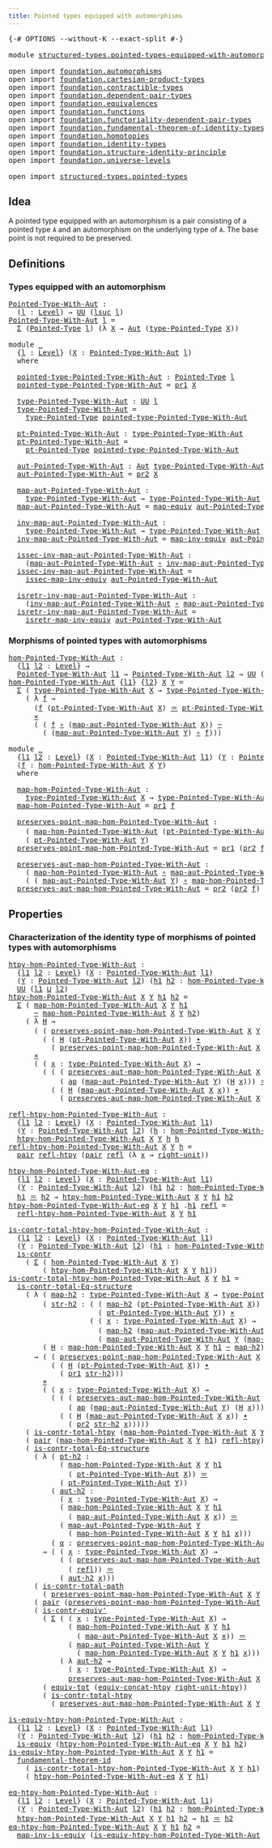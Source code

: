 ```yaml
---
title: Pointed types equipped with automorphisms
---
```


<pre class="Agda"><a id="67" class="Symbol">{-#</a> <a id="71" class="Keyword">OPTIONS</a> <a id="79" class="Pragma">--without-K</a> <a id="91" class="Pragma">--exact-split</a> <a id="105" class="Symbol">#-}</a>

<a id="110" class="Keyword">module</a> <a id="117" href="structured-types.pointed-types-equipped-with-automorphisms.html" class="Module">structured-types.pointed-types-equipped-with-automorphisms</a> <a id="176" class="Keyword">where</a>

<a id="183" class="Keyword">open</a> <a id="188" class="Keyword">import</a> <a id="195" href="foundation.automorphisms.html" class="Module">foundation.automorphisms</a>
<a id="220" class="Keyword">open</a> <a id="225" class="Keyword">import</a> <a id="232" href="foundation.cartesian-product-types.html" class="Module">foundation.cartesian-product-types</a>
<a id="267" class="Keyword">open</a> <a id="272" class="Keyword">import</a> <a id="279" href="foundation.contractible-types.html" class="Module">foundation.contractible-types</a>
<a id="309" class="Keyword">open</a> <a id="314" class="Keyword">import</a> <a id="321" href="foundation.dependent-pair-types.html" class="Module">foundation.dependent-pair-types</a>
<a id="353" class="Keyword">open</a> <a id="358" class="Keyword">import</a> <a id="365" href="foundation.equivalences.html" class="Module">foundation.equivalences</a>
<a id="389" class="Keyword">open</a> <a id="394" class="Keyword">import</a> <a id="401" href="foundation.functions.html" class="Module">foundation.functions</a>
<a id="422" class="Keyword">open</a> <a id="427" class="Keyword">import</a> <a id="434" href="foundation.functoriality-dependent-pair-types.html" class="Module">foundation.functoriality-dependent-pair-types</a>
<a id="480" class="Keyword">open</a> <a id="485" class="Keyword">import</a> <a id="492" href="foundation.fundamental-theorem-of-identity-types.html" class="Module">foundation.fundamental-theorem-of-identity-types</a>
<a id="541" class="Keyword">open</a> <a id="546" class="Keyword">import</a> <a id="553" href="foundation.homotopies.html" class="Module">foundation.homotopies</a>
<a id="575" class="Keyword">open</a> <a id="580" class="Keyword">import</a> <a id="587" href="foundation.identity-types.html" class="Module">foundation.identity-types</a>
<a id="613" class="Keyword">open</a> <a id="618" class="Keyword">import</a> <a id="625" href="foundation.structure-identity-principle.html" class="Module">foundation.structure-identity-principle</a>
<a id="665" class="Keyword">open</a> <a id="670" class="Keyword">import</a> <a id="677" href="foundation.universe-levels.html" class="Module">foundation.universe-levels</a>

<a id="705" class="Keyword">open</a> <a id="710" class="Keyword">import</a> <a id="717" href="structured-types.pointed-types.html" class="Module">structured-types.pointed-types</a>
</pre>
## Idea

A pointed type equipped with an automorphism is a pair consisting of a pointed type `A` and an automorphism on the underlying type of `A`. The base point is not required to be preserved.

## Definitions

### Types equipped with an automorphism

<pre class="Agda"><a id="Pointed-Type-With-Aut"></a><a id="1015" href="structured-types.pointed-types-equipped-with-automorphisms.html#1015" class="Function">Pointed-Type-With-Aut</a> <a id="1037" class="Symbol">:</a>
  <a id="1041" class="Symbol">(</a><a id="1042" href="structured-types.pointed-types-equipped-with-automorphisms.html#1042" class="Bound">l</a> <a id="1044" class="Symbol">:</a> <a id="1046" href="Agda.Primitive.html#597" class="Postulate">Level</a><a id="1051" class="Symbol">)</a> <a id="1053" class="Symbol">→</a> <a id="1055" href="foundation-core.universe-levels.html#235" class="Primitive">UU</a> <a id="1058" class="Symbol">(</a><a id="1059" href="Agda.Primitive.html#780" class="Primitive">lsuc</a> <a id="1064" href="structured-types.pointed-types-equipped-with-automorphisms.html#1042" class="Bound">l</a><a id="1065" class="Symbol">)</a>
<a id="1067" href="structured-types.pointed-types-equipped-with-automorphisms.html#1015" class="Function">Pointed-Type-With-Aut</a> <a id="1089" href="structured-types.pointed-types-equipped-with-automorphisms.html#1089" class="Bound">l</a> <a id="1091" class="Symbol">=</a>
  <a id="1095" href="foundation-core.dependent-pair-types.html#515" class="Record">Σ</a> <a id="1097" class="Symbol">(</a><a id="1098" href="structured-types.pointed-types.html#383" class="Function">Pointed-Type</a> <a id="1111" href="structured-types.pointed-types-equipped-with-automorphisms.html#1089" class="Bound">l</a><a id="1112" class="Symbol">)</a> <a id="1114" class="Symbol">(λ</a> <a id="1117" href="structured-types.pointed-types-equipped-with-automorphisms.html#1117" class="Bound">X</a> <a id="1119" class="Symbol">→</a> <a id="1121" href="foundation.automorphisms.html#1297" class="Function">Aut</a> <a id="1125" class="Symbol">(</a><a id="1126" href="structured-types.pointed-types.html#518" class="Function">type-Pointed-Type</a> <a id="1144" href="structured-types.pointed-types-equipped-with-automorphisms.html#1117" class="Bound">X</a><a id="1145" class="Symbol">))</a>

<a id="1149" class="Keyword">module</a> <a id="1156" href="structured-types.pointed-types-equipped-with-automorphisms.html#1156" class="Module">_</a>
  <a id="1160" class="Symbol">{</a><a id="1161" href="structured-types.pointed-types-equipped-with-automorphisms.html#1161" class="Bound">l</a> <a id="1163" class="Symbol">:</a> <a id="1165" href="Agda.Primitive.html#597" class="Postulate">Level</a><a id="1170" class="Symbol">}</a> <a id="1172" class="Symbol">(</a><a id="1173" href="structured-types.pointed-types-equipped-with-automorphisms.html#1173" class="Bound">X</a> <a id="1175" class="Symbol">:</a> <a id="1177" href="structured-types.pointed-types-equipped-with-automorphisms.html#1015" class="Function">Pointed-Type-With-Aut</a> <a id="1199" href="structured-types.pointed-types-equipped-with-automorphisms.html#1161" class="Bound">l</a><a id="1200" class="Symbol">)</a>
  <a id="1204" class="Keyword">where</a>

  <a id="1213" href="structured-types.pointed-types-equipped-with-automorphisms.html#1213" class="Function">pointed-type-Pointed-Type-With-Aut</a> <a id="1248" class="Symbol">:</a> <a id="1250" href="structured-types.pointed-types.html#383" class="Function">Pointed-Type</a> <a id="1263" href="structured-types.pointed-types-equipped-with-automorphisms.html#1161" class="Bound">l</a>
  <a id="1267" href="structured-types.pointed-types-equipped-with-automorphisms.html#1213" class="Function">pointed-type-Pointed-Type-With-Aut</a> <a id="1302" class="Symbol">=</a> <a id="1304" href="foundation-core.dependent-pair-types.html#605" class="Field">pr1</a> <a id="1308" href="structured-types.pointed-types-equipped-with-automorphisms.html#1173" class="Bound">X</a>

  <a id="1313" href="structured-types.pointed-types-equipped-with-automorphisms.html#1313" class="Function">type-Pointed-Type-With-Aut</a> <a id="1340" class="Symbol">:</a> <a id="1342" href="foundation-core.universe-levels.html#235" class="Primitive">UU</a> <a id="1345" href="structured-types.pointed-types-equipped-with-automorphisms.html#1161" class="Bound">l</a>
  <a id="1349" href="structured-types.pointed-types-equipped-with-automorphisms.html#1313" class="Function">type-Pointed-Type-With-Aut</a> <a id="1376" class="Symbol">=</a>
    <a id="1382" href="structured-types.pointed-types.html#518" class="Function">type-Pointed-Type</a> <a id="1400" href="structured-types.pointed-types-equipped-with-automorphisms.html#1213" class="Function">pointed-type-Pointed-Type-With-Aut</a>

  <a id="1438" href="structured-types.pointed-types-equipped-with-automorphisms.html#1438" class="Function">pt-Pointed-Type-With-Aut</a> <a id="1463" class="Symbol">:</a> <a id="1465" href="structured-types.pointed-types-equipped-with-automorphisms.html#1313" class="Function">type-Pointed-Type-With-Aut</a>
  <a id="1494" href="structured-types.pointed-types-equipped-with-automorphisms.html#1438" class="Function">pt-Pointed-Type-With-Aut</a> <a id="1519" class="Symbol">=</a>
    <a id="1525" href="structured-types.pointed-types.html#576" class="Function">pt-Pointed-Type</a> <a id="1541" href="structured-types.pointed-types-equipped-with-automorphisms.html#1213" class="Function">pointed-type-Pointed-Type-With-Aut</a>

  <a id="1579" href="structured-types.pointed-types-equipped-with-automorphisms.html#1579" class="Function">aut-Pointed-Type-With-Aut</a> <a id="1605" class="Symbol">:</a> <a id="1607" href="foundation.automorphisms.html#1297" class="Function">Aut</a> <a id="1611" href="structured-types.pointed-types-equipped-with-automorphisms.html#1313" class="Function">type-Pointed-Type-With-Aut</a>
  <a id="1640" href="structured-types.pointed-types-equipped-with-automorphisms.html#1579" class="Function">aut-Pointed-Type-With-Aut</a> <a id="1666" class="Symbol">=</a> <a id="1668" href="foundation-core.dependent-pair-types.html#617" class="Field">pr2</a> <a id="1672" href="structured-types.pointed-types-equipped-with-automorphisms.html#1173" class="Bound">X</a>

  <a id="1677" href="structured-types.pointed-types-equipped-with-automorphisms.html#1677" class="Function">map-aut-Pointed-Type-With-Aut</a> <a id="1707" class="Symbol">:</a>
    <a id="1713" href="structured-types.pointed-types-equipped-with-automorphisms.html#1313" class="Function">type-Pointed-Type-With-Aut</a> <a id="1740" class="Symbol">→</a> <a id="1742" href="structured-types.pointed-types-equipped-with-automorphisms.html#1313" class="Function">type-Pointed-Type-With-Aut</a>
  <a id="1771" href="structured-types.pointed-types-equipped-with-automorphisms.html#1677" class="Function">map-aut-Pointed-Type-With-Aut</a> <a id="1801" class="Symbol">=</a> <a id="1803" href="foundation-core.equivalences.html#1821" class="Function">map-equiv</a> <a id="1813" href="structured-types.pointed-types-equipped-with-automorphisms.html#1579" class="Function">aut-Pointed-Type-With-Aut</a>

  <a id="1842" href="structured-types.pointed-types-equipped-with-automorphisms.html#1842" class="Function">inv-map-aut-Pointed-Type-With-Aut</a> <a id="1876" class="Symbol">:</a>
    <a id="1882" href="structured-types.pointed-types-equipped-with-automorphisms.html#1313" class="Function">type-Pointed-Type-With-Aut</a> <a id="1909" class="Symbol">→</a> <a id="1911" href="structured-types.pointed-types-equipped-with-automorphisms.html#1313" class="Function">type-Pointed-Type-With-Aut</a>
  <a id="1940" href="structured-types.pointed-types-equipped-with-automorphisms.html#1842" class="Function">inv-map-aut-Pointed-Type-With-Aut</a> <a id="1974" class="Symbol">=</a> <a id="1976" href="foundation-core.equivalences.html#5036" class="Function">map-inv-equiv</a> <a id="1990" href="structured-types.pointed-types-equipped-with-automorphisms.html#1579" class="Function">aut-Pointed-Type-With-Aut</a>

  <a id="2019" href="structured-types.pointed-types-equipped-with-automorphisms.html#2019" class="Function">issec-inv-map-aut-Pointed-Type-With-Aut</a> <a id="2059" class="Symbol">:</a>
    <a id="2065" class="Symbol">(</a><a id="2066" href="structured-types.pointed-types-equipped-with-automorphisms.html#1677" class="Function">map-aut-Pointed-Type-With-Aut</a> <a id="2096" href="foundation-core.functions.html#420" class="Function Operator">∘</a> <a id="2098" href="structured-types.pointed-types-equipped-with-automorphisms.html#1842" class="Function">inv-map-aut-Pointed-Type-With-Aut</a><a id="2131" class="Symbol">)</a> <a id="2133" href="foundation-core.homotopies.html#1249" class="Function Operator">~</a> <a id="2135" href="foundation-core.functions.html#322" class="Function">id</a>
  <a id="2140" href="structured-types.pointed-types-equipped-with-automorphisms.html#2019" class="Function">issec-inv-map-aut-Pointed-Type-With-Aut</a> <a id="2180" class="Symbol">=</a>
    <a id="2186" href="foundation-core.equivalences.html#5119" class="Function">issec-map-inv-equiv</a> <a id="2206" href="structured-types.pointed-types-equipped-with-automorphisms.html#1579" class="Function">aut-Pointed-Type-With-Aut</a>

  <a id="2235" href="structured-types.pointed-types-equipped-with-automorphisms.html#2235" class="Function">isretr-inv-map-aut-Pointed-Type-With-Aut</a> <a id="2276" class="Symbol">:</a>
    <a id="2282" class="Symbol">(</a><a id="2283" href="structured-types.pointed-types-equipped-with-automorphisms.html#1842" class="Function">inv-map-aut-Pointed-Type-With-Aut</a> <a id="2317" href="foundation-core.functions.html#420" class="Function Operator">∘</a> <a id="2319" href="structured-types.pointed-types-equipped-with-automorphisms.html#1677" class="Function">map-aut-Pointed-Type-With-Aut</a><a id="2348" class="Symbol">)</a> <a id="2350" href="foundation-core.homotopies.html#1249" class="Function Operator">~</a> <a id="2352" href="foundation-core.functions.html#322" class="Function">id</a>
  <a id="2357" href="structured-types.pointed-types-equipped-with-automorphisms.html#2235" class="Function">isretr-inv-map-aut-Pointed-Type-With-Aut</a> <a id="2398" class="Symbol">=</a>
    <a id="2404" href="foundation-core.equivalences.html#5251" class="Function">isretr-map-inv-equiv</a> <a id="2425" href="structured-types.pointed-types-equipped-with-automorphisms.html#1579" class="Function">aut-Pointed-Type-With-Aut</a>
</pre>
### Morphisms of pointed types with automorphisms

<pre class="Agda"><a id="hom-Pointed-Type-With-Aut"></a><a id="2515" href="structured-types.pointed-types-equipped-with-automorphisms.html#2515" class="Function">hom-Pointed-Type-With-Aut</a> <a id="2541" class="Symbol">:</a>
  <a id="2545" class="Symbol">{</a><a id="2546" href="structured-types.pointed-types-equipped-with-automorphisms.html#2546" class="Bound">l1</a> <a id="2549" href="structured-types.pointed-types-equipped-with-automorphisms.html#2549" class="Bound">l2</a> <a id="2552" class="Symbol">:</a> <a id="2554" href="Agda.Primitive.html#597" class="Postulate">Level</a><a id="2559" class="Symbol">}</a> <a id="2561" class="Symbol">→</a>
  <a id="2565" href="structured-types.pointed-types-equipped-with-automorphisms.html#1015" class="Function">Pointed-Type-With-Aut</a> <a id="2587" href="structured-types.pointed-types-equipped-with-automorphisms.html#2546" class="Bound">l1</a> <a id="2590" class="Symbol">→</a> <a id="2592" href="structured-types.pointed-types-equipped-with-automorphisms.html#1015" class="Function">Pointed-Type-With-Aut</a> <a id="2614" href="structured-types.pointed-types-equipped-with-automorphisms.html#2549" class="Bound">l2</a> <a id="2617" class="Symbol">→</a> <a id="2619" href="foundation-core.universe-levels.html#235" class="Primitive">UU</a> <a id="2622" class="Symbol">(</a><a id="2623" href="structured-types.pointed-types-equipped-with-automorphisms.html#2546" class="Bound">l1</a> <a id="2626" href="Agda.Primitive.html#810" class="Primitive Operator">⊔</a> <a id="2628" href="structured-types.pointed-types-equipped-with-automorphisms.html#2549" class="Bound">l2</a><a id="2630" class="Symbol">)</a>
<a id="2632" href="structured-types.pointed-types-equipped-with-automorphisms.html#2515" class="Function">hom-Pointed-Type-With-Aut</a> <a id="2658" class="Symbol">{</a><a id="2659" href="structured-types.pointed-types-equipped-with-automorphisms.html#2659" class="Bound">l1</a><a id="2661" class="Symbol">}</a> <a id="2663" class="Symbol">{</a><a id="2664" href="structured-types.pointed-types-equipped-with-automorphisms.html#2664" class="Bound">l2</a><a id="2666" class="Symbol">}</a> <a id="2668" href="structured-types.pointed-types-equipped-with-automorphisms.html#2668" class="Bound">X</a> <a id="2670" href="structured-types.pointed-types-equipped-with-automorphisms.html#2670" class="Bound">Y</a> <a id="2672" class="Symbol">=</a>
  <a id="2676" href="foundation-core.dependent-pair-types.html#515" class="Record">Σ</a> <a id="2678" class="Symbol">(</a> <a id="2680" href="structured-types.pointed-types-equipped-with-automorphisms.html#1313" class="Function">type-Pointed-Type-With-Aut</a> <a id="2707" href="structured-types.pointed-types-equipped-with-automorphisms.html#2668" class="Bound">X</a> <a id="2709" class="Symbol">→</a> <a id="2711" href="structured-types.pointed-types-equipped-with-automorphisms.html#1313" class="Function">type-Pointed-Type-With-Aut</a> <a id="2738" href="structured-types.pointed-types-equipped-with-automorphisms.html#2670" class="Bound">Y</a><a id="2739" class="Symbol">)</a>
    <a id="2745" class="Symbol">(</a> <a id="2747" class="Symbol">λ</a> <a id="2749" href="structured-types.pointed-types-equipped-with-automorphisms.html#2749" class="Bound">f</a> <a id="2751" class="Symbol">→</a>
      <a id="2759" class="Symbol">(</a><a id="2760" href="structured-types.pointed-types-equipped-with-automorphisms.html#2749" class="Bound">f</a> <a id="2762" class="Symbol">(</a><a id="2763" href="structured-types.pointed-types-equipped-with-automorphisms.html#1438" class="Function">pt-Pointed-Type-With-Aut</a> <a id="2788" href="structured-types.pointed-types-equipped-with-automorphisms.html#2668" class="Bound">X</a><a id="2789" class="Symbol">)</a> <a id="2791" href="foundation-core.identity-types.html#1865" class="Function Operator">＝</a> <a id="2793" href="structured-types.pointed-types-equipped-with-automorphisms.html#1438" class="Function">pt-Pointed-Type-With-Aut</a> <a id="2818" href="structured-types.pointed-types-equipped-with-automorphisms.html#2670" class="Bound">Y</a><a id="2819" class="Symbol">)</a>
      <a id="2827" href="foundation-core.cartesian-product-types.html#590" class="Function Operator">×</a>
      <a id="2835" class="Symbol">(</a> <a id="2837" class="Symbol">(</a> <a id="2839" href="structured-types.pointed-types-equipped-with-automorphisms.html#2749" class="Bound">f</a> <a id="2841" href="foundation-core.functions.html#420" class="Function Operator">∘</a> <a id="2843" class="Symbol">(</a><a id="2844" href="structured-types.pointed-types-equipped-with-automorphisms.html#1677" class="Function">map-aut-Pointed-Type-With-Aut</a> <a id="2874" href="structured-types.pointed-types-equipped-with-automorphisms.html#2668" class="Bound">X</a><a id="2875" class="Symbol">))</a> <a id="2878" href="foundation-core.homotopies.html#1249" class="Function Operator">~</a>
        <a id="2888" class="Symbol">(</a> <a id="2890" class="Symbol">(</a><a id="2891" href="structured-types.pointed-types-equipped-with-automorphisms.html#1677" class="Function">map-aut-Pointed-Type-With-Aut</a> <a id="2921" href="structured-types.pointed-types-equipped-with-automorphisms.html#2670" class="Bound">Y</a><a id="2922" class="Symbol">)</a> <a id="2924" href="foundation-core.functions.html#420" class="Function Operator">∘</a> <a id="2926" href="structured-types.pointed-types-equipped-with-automorphisms.html#2749" class="Bound">f</a><a id="2927" class="Symbol">)))</a>

<a id="2932" class="Keyword">module</a> <a id="2939" href="structured-types.pointed-types-equipped-with-automorphisms.html#2939" class="Module">_</a>
  <a id="2943" class="Symbol">{</a><a id="2944" href="structured-types.pointed-types-equipped-with-automorphisms.html#2944" class="Bound">l1</a> <a id="2947" href="structured-types.pointed-types-equipped-with-automorphisms.html#2947" class="Bound">l2</a> <a id="2950" class="Symbol">:</a> <a id="2952" href="Agda.Primitive.html#597" class="Postulate">Level</a><a id="2957" class="Symbol">}</a> <a id="2959" class="Symbol">(</a><a id="2960" href="structured-types.pointed-types-equipped-with-automorphisms.html#2960" class="Bound">X</a> <a id="2962" class="Symbol">:</a> <a id="2964" href="structured-types.pointed-types-equipped-with-automorphisms.html#1015" class="Function">Pointed-Type-With-Aut</a> <a id="2986" href="structured-types.pointed-types-equipped-with-automorphisms.html#2944" class="Bound">l1</a><a id="2988" class="Symbol">)</a> <a id="2990" class="Symbol">(</a><a id="2991" href="structured-types.pointed-types-equipped-with-automorphisms.html#2991" class="Bound">Y</a> <a id="2993" class="Symbol">:</a> <a id="2995" href="structured-types.pointed-types-equipped-with-automorphisms.html#1015" class="Function">Pointed-Type-With-Aut</a> <a id="3017" href="structured-types.pointed-types-equipped-with-automorphisms.html#2947" class="Bound">l2</a><a id="3019" class="Symbol">)</a>
  <a id="3023" class="Symbol">(</a><a id="3024" href="structured-types.pointed-types-equipped-with-automorphisms.html#3024" class="Bound">f</a> <a id="3026" class="Symbol">:</a> <a id="3028" href="structured-types.pointed-types-equipped-with-automorphisms.html#2515" class="Function">hom-Pointed-Type-With-Aut</a> <a id="3054" href="structured-types.pointed-types-equipped-with-automorphisms.html#2960" class="Bound">X</a> <a id="3056" href="structured-types.pointed-types-equipped-with-automorphisms.html#2991" class="Bound">Y</a><a id="3057" class="Symbol">)</a>
  <a id="3061" class="Keyword">where</a>

  <a id="3070" href="structured-types.pointed-types-equipped-with-automorphisms.html#3070" class="Function">map-hom-Pointed-Type-With-Aut</a> <a id="3100" class="Symbol">:</a>
    <a id="3106" href="structured-types.pointed-types-equipped-with-automorphisms.html#1313" class="Function">type-Pointed-Type-With-Aut</a> <a id="3133" href="structured-types.pointed-types-equipped-with-automorphisms.html#2960" class="Bound">X</a> <a id="3135" class="Symbol">→</a> <a id="3137" href="structured-types.pointed-types-equipped-with-automorphisms.html#1313" class="Function">type-Pointed-Type-With-Aut</a> <a id="3164" href="structured-types.pointed-types-equipped-with-automorphisms.html#2991" class="Bound">Y</a>
  <a id="3168" href="structured-types.pointed-types-equipped-with-automorphisms.html#3070" class="Function">map-hom-Pointed-Type-With-Aut</a> <a id="3198" class="Symbol">=</a> <a id="3200" href="foundation-core.dependent-pair-types.html#605" class="Field">pr1</a> <a id="3204" href="structured-types.pointed-types-equipped-with-automorphisms.html#3024" class="Bound">f</a>

  <a id="3209" href="structured-types.pointed-types-equipped-with-automorphisms.html#3209" class="Function">preserves-point-map-hom-Pointed-Type-With-Aut</a> <a id="3255" class="Symbol">:</a>
    <a id="3261" class="Symbol">(</a> <a id="3263" href="structured-types.pointed-types-equipped-with-automorphisms.html#3070" class="Function">map-hom-Pointed-Type-With-Aut</a> <a id="3293" class="Symbol">(</a><a id="3294" href="structured-types.pointed-types-equipped-with-automorphisms.html#1438" class="Function">pt-Pointed-Type-With-Aut</a> <a id="3319" href="structured-types.pointed-types-equipped-with-automorphisms.html#2960" class="Bound">X</a><a id="3320" class="Symbol">))</a> <a id="3323" href="foundation-core.identity-types.html#1865" class="Function Operator">＝</a>
    <a id="3329" class="Symbol">(</a> <a id="3331" href="structured-types.pointed-types-equipped-with-automorphisms.html#1438" class="Function">pt-Pointed-Type-With-Aut</a> <a id="3356" href="structured-types.pointed-types-equipped-with-automorphisms.html#2991" class="Bound">Y</a><a id="3357" class="Symbol">)</a>
  <a id="3361" href="structured-types.pointed-types-equipped-with-automorphisms.html#3209" class="Function">preserves-point-map-hom-Pointed-Type-With-Aut</a> <a id="3407" class="Symbol">=</a> <a id="3409" href="foundation-core.dependent-pair-types.html#605" class="Field">pr1</a> <a id="3413" class="Symbol">(</a><a id="3414" href="foundation-core.dependent-pair-types.html#617" class="Field">pr2</a> <a id="3418" href="structured-types.pointed-types-equipped-with-automorphisms.html#3024" class="Bound">f</a><a id="3419" class="Symbol">)</a>

  <a id="3424" href="structured-types.pointed-types-equipped-with-automorphisms.html#3424" class="Function">preserves-aut-map-hom-Pointed-Type-With-Aut</a> <a id="3468" class="Symbol">:</a>
    <a id="3474" class="Symbol">(</a> <a id="3476" href="structured-types.pointed-types-equipped-with-automorphisms.html#3070" class="Function">map-hom-Pointed-Type-With-Aut</a> <a id="3506" href="foundation-core.functions.html#420" class="Function Operator">∘</a> <a id="3508" href="structured-types.pointed-types-equipped-with-automorphisms.html#1677" class="Function">map-aut-Pointed-Type-With-Aut</a> <a id="3538" href="structured-types.pointed-types-equipped-with-automorphisms.html#2960" class="Bound">X</a><a id="3539" class="Symbol">)</a> <a id="3541" href="foundation-core.homotopies.html#1249" class="Function Operator">~</a>
    <a id="3547" class="Symbol">(</a> <a id="3549" class="Symbol">(</a> <a id="3551" href="structured-types.pointed-types-equipped-with-automorphisms.html#1677" class="Function">map-aut-Pointed-Type-With-Aut</a> <a id="3581" href="structured-types.pointed-types-equipped-with-automorphisms.html#2991" class="Bound">Y</a><a id="3582" class="Symbol">)</a> <a id="3584" href="foundation-core.functions.html#420" class="Function Operator">∘</a> <a id="3586" href="structured-types.pointed-types-equipped-with-automorphisms.html#3070" class="Function">map-hom-Pointed-Type-With-Aut</a><a id="3615" class="Symbol">)</a>
  <a id="3619" href="structured-types.pointed-types-equipped-with-automorphisms.html#3424" class="Function">preserves-aut-map-hom-Pointed-Type-With-Aut</a> <a id="3663" class="Symbol">=</a> <a id="3665" href="foundation-core.dependent-pair-types.html#617" class="Field">pr2</a> <a id="3669" class="Symbol">(</a><a id="3670" href="foundation-core.dependent-pair-types.html#617" class="Field">pr2</a> <a id="3674" href="structured-types.pointed-types-equipped-with-automorphisms.html#3024" class="Bound">f</a><a id="3675" class="Symbol">)</a>
</pre>
## Properties

### Characterization of the identity type of morphisms of pointed types with automorphisms

<pre class="Agda"><a id="htpy-hom-Pointed-Type-With-Aut"></a><a id="3797" href="structured-types.pointed-types-equipped-with-automorphisms.html#3797" class="Function">htpy-hom-Pointed-Type-With-Aut</a> <a id="3828" class="Symbol">:</a>
  <a id="3832" class="Symbol">{</a><a id="3833" href="structured-types.pointed-types-equipped-with-automorphisms.html#3833" class="Bound">l1</a> <a id="3836" href="structured-types.pointed-types-equipped-with-automorphisms.html#3836" class="Bound">l2</a> <a id="3839" class="Symbol">:</a> <a id="3841" href="Agda.Primitive.html#597" class="Postulate">Level</a><a id="3846" class="Symbol">}</a> <a id="3848" class="Symbol">(</a><a id="3849" href="structured-types.pointed-types-equipped-with-automorphisms.html#3849" class="Bound">X</a> <a id="3851" class="Symbol">:</a> <a id="3853" href="structured-types.pointed-types-equipped-with-automorphisms.html#1015" class="Function">Pointed-Type-With-Aut</a> <a id="3875" href="structured-types.pointed-types-equipped-with-automorphisms.html#3833" class="Bound">l1</a><a id="3877" class="Symbol">)</a>
  <a id="3881" class="Symbol">(</a><a id="3882" href="structured-types.pointed-types-equipped-with-automorphisms.html#3882" class="Bound">Y</a> <a id="3884" class="Symbol">:</a> <a id="3886" href="structured-types.pointed-types-equipped-with-automorphisms.html#1015" class="Function">Pointed-Type-With-Aut</a> <a id="3908" href="structured-types.pointed-types-equipped-with-automorphisms.html#3836" class="Bound">l2</a><a id="3910" class="Symbol">)</a> <a id="3912" class="Symbol">(</a><a id="3913" href="structured-types.pointed-types-equipped-with-automorphisms.html#3913" class="Bound">h1</a> <a id="3916" href="structured-types.pointed-types-equipped-with-automorphisms.html#3916" class="Bound">h2</a> <a id="3919" class="Symbol">:</a> <a id="3921" href="structured-types.pointed-types-equipped-with-automorphisms.html#2515" class="Function">hom-Pointed-Type-With-Aut</a> <a id="3947" href="structured-types.pointed-types-equipped-with-automorphisms.html#3849" class="Bound">X</a> <a id="3949" href="structured-types.pointed-types-equipped-with-automorphisms.html#3882" class="Bound">Y</a><a id="3950" class="Symbol">)</a> <a id="3952" class="Symbol">→</a>
  <a id="3956" href="foundation-core.universe-levels.html#235" class="Primitive">UU</a> <a id="3959" class="Symbol">(</a><a id="3960" href="structured-types.pointed-types-equipped-with-automorphisms.html#3833" class="Bound">l1</a> <a id="3963" href="Agda.Primitive.html#810" class="Primitive Operator">⊔</a> <a id="3965" href="structured-types.pointed-types-equipped-with-automorphisms.html#3836" class="Bound">l2</a><a id="3967" class="Symbol">)</a>
<a id="3969" href="structured-types.pointed-types-equipped-with-automorphisms.html#3797" class="Function">htpy-hom-Pointed-Type-With-Aut</a> <a id="4000" href="structured-types.pointed-types-equipped-with-automorphisms.html#4000" class="Bound">X</a> <a id="4002" href="structured-types.pointed-types-equipped-with-automorphisms.html#4002" class="Bound">Y</a> <a id="4004" href="structured-types.pointed-types-equipped-with-automorphisms.html#4004" class="Bound">h1</a> <a id="4007" href="structured-types.pointed-types-equipped-with-automorphisms.html#4007" class="Bound">h2</a> <a id="4010" class="Symbol">=</a>
  <a id="4014" href="foundation-core.dependent-pair-types.html#515" class="Record">Σ</a> <a id="4016" class="Symbol">(</a> <a id="4018" href="structured-types.pointed-types-equipped-with-automorphisms.html#3070" class="Function">map-hom-Pointed-Type-With-Aut</a> <a id="4048" href="structured-types.pointed-types-equipped-with-automorphisms.html#4000" class="Bound">X</a> <a id="4050" href="structured-types.pointed-types-equipped-with-automorphisms.html#4002" class="Bound">Y</a> <a id="4052" href="structured-types.pointed-types-equipped-with-automorphisms.html#4004" class="Bound">h1</a>
      <a id="4061" href="foundation-core.homotopies.html#1249" class="Function Operator">~</a> <a id="4063" href="structured-types.pointed-types-equipped-with-automorphisms.html#3070" class="Function">map-hom-Pointed-Type-With-Aut</a> <a id="4093" href="structured-types.pointed-types-equipped-with-automorphisms.html#4000" class="Bound">X</a> <a id="4095" href="structured-types.pointed-types-equipped-with-automorphisms.html#4002" class="Bound">Y</a> <a id="4097" href="structured-types.pointed-types-equipped-with-automorphisms.html#4007" class="Bound">h2</a><a id="4099" class="Symbol">)</a>
    <a id="4105" class="Symbol">(</a> <a id="4107" class="Symbol">λ</a> <a id="4109" href="structured-types.pointed-types-equipped-with-automorphisms.html#4109" class="Bound">H</a> <a id="4111" class="Symbol">→</a>
      <a id="4119" class="Symbol">(</a> <a id="4121" class="Symbol">(</a> <a id="4123" href="structured-types.pointed-types-equipped-with-automorphisms.html#3209" class="Function">preserves-point-map-hom-Pointed-Type-With-Aut</a> <a id="4169" href="structured-types.pointed-types-equipped-with-automorphisms.html#4000" class="Bound">X</a> <a id="4171" href="structured-types.pointed-types-equipped-with-automorphisms.html#4002" class="Bound">Y</a> <a id="4173" href="structured-types.pointed-types-equipped-with-automorphisms.html#4004" class="Bound">h1</a><a id="4175" class="Symbol">)</a> <a id="4177" href="foundation-core.identity-types.html#1865" class="Function Operator">＝</a>
        <a id="4187" class="Symbol">(</a> <a id="4189" class="Symbol">(</a> <a id="4191" href="structured-types.pointed-types-equipped-with-automorphisms.html#4109" class="Bound">H</a> <a id="4193" class="Symbol">(</a><a id="4194" href="structured-types.pointed-types-equipped-with-automorphisms.html#1438" class="Function">pt-Pointed-Type-With-Aut</a> <a id="4219" href="structured-types.pointed-types-equipped-with-automorphisms.html#4000" class="Bound">X</a><a id="4220" class="Symbol">))</a> <a id="4223" href="foundation-core.identity-types.html#2425" class="Function Operator">∙</a>
          <a id="4235" class="Symbol">(</a> <a id="4237" href="structured-types.pointed-types-equipped-with-automorphisms.html#3209" class="Function">preserves-point-map-hom-Pointed-Type-With-Aut</a> <a id="4283" href="structured-types.pointed-types-equipped-with-automorphisms.html#4000" class="Bound">X</a> <a id="4285" href="structured-types.pointed-types-equipped-with-automorphisms.html#4002" class="Bound">Y</a> <a id="4287" href="structured-types.pointed-types-equipped-with-automorphisms.html#4007" class="Bound">h2</a><a id="4289" class="Symbol">)))</a>
      <a id="4299" href="foundation-core.cartesian-product-types.html#590" class="Function Operator">×</a>
      <a id="4307" class="Symbol">(</a> <a id="4309" class="Symbol">(</a> <a id="4311" href="structured-types.pointed-types-equipped-with-automorphisms.html#4311" class="Bound">x</a> <a id="4313" class="Symbol">:</a> <a id="4315" href="structured-types.pointed-types-equipped-with-automorphisms.html#1313" class="Function">type-Pointed-Type-With-Aut</a> <a id="4342" href="structured-types.pointed-types-equipped-with-automorphisms.html#4000" class="Bound">X</a><a id="4343" class="Symbol">)</a> <a id="4345" class="Symbol">→</a>
        <a id="4355" class="Symbol">(</a> <a id="4357" class="Symbol">(</a> <a id="4359" class="Symbol">(</a> <a id="4361" href="structured-types.pointed-types-equipped-with-automorphisms.html#3424" class="Function">preserves-aut-map-hom-Pointed-Type-With-Aut</a> <a id="4405" href="structured-types.pointed-types-equipped-with-automorphisms.html#4000" class="Bound">X</a> <a id="4407" href="structured-types.pointed-types-equipped-with-automorphisms.html#4002" class="Bound">Y</a> <a id="4409" href="structured-types.pointed-types-equipped-with-automorphisms.html#4004" class="Bound">h1</a> <a id="4412" href="structured-types.pointed-types-equipped-with-automorphisms.html#4311" class="Bound">x</a><a id="4413" class="Symbol">)</a> <a id="4415" href="foundation-core.identity-types.html#2425" class="Function Operator">∙</a>
            <a id="4429" class="Symbol">(</a> <a id="4431" href="foundation-core.identity-types.html#4003" class="Function">ap</a> <a id="4434" class="Symbol">(</a><a id="4435" href="structured-types.pointed-types-equipped-with-automorphisms.html#1677" class="Function">map-aut-Pointed-Type-With-Aut</a> <a id="4465" href="structured-types.pointed-types-equipped-with-automorphisms.html#4002" class="Bound">Y</a><a id="4466" class="Symbol">)</a> <a id="4468" class="Symbol">(</a><a id="4469" href="structured-types.pointed-types-equipped-with-automorphisms.html#4109" class="Bound">H</a> <a id="4471" href="structured-types.pointed-types-equipped-with-automorphisms.html#4311" class="Bound">x</a><a id="4472" class="Symbol">)))</a> <a id="4476" href="foundation-core.identity-types.html#1865" class="Function Operator">＝</a>
          <a id="4488" class="Symbol">(</a> <a id="4490" class="Symbol">(</a> <a id="4492" href="structured-types.pointed-types-equipped-with-automorphisms.html#4109" class="Bound">H</a> <a id="4494" class="Symbol">(</a><a id="4495" href="structured-types.pointed-types-equipped-with-automorphisms.html#1677" class="Function">map-aut-Pointed-Type-With-Aut</a> <a id="4525" href="structured-types.pointed-types-equipped-with-automorphisms.html#4000" class="Bound">X</a> <a id="4527" href="structured-types.pointed-types-equipped-with-automorphisms.html#4311" class="Bound">x</a><a id="4528" class="Symbol">))</a> <a id="4531" href="foundation-core.identity-types.html#2425" class="Function Operator">∙</a>
            <a id="4545" class="Symbol">(</a> <a id="4547" href="structured-types.pointed-types-equipped-with-automorphisms.html#3424" class="Function">preserves-aut-map-hom-Pointed-Type-With-Aut</a> <a id="4591" href="structured-types.pointed-types-equipped-with-automorphisms.html#4000" class="Bound">X</a> <a id="4593" href="structured-types.pointed-types-equipped-with-automorphisms.html#4002" class="Bound">Y</a> <a id="4595" href="structured-types.pointed-types-equipped-with-automorphisms.html#4007" class="Bound">h2</a> <a id="4598" href="structured-types.pointed-types-equipped-with-automorphisms.html#4311" class="Bound">x</a><a id="4599" class="Symbol">)))))</a>

<a id="refl-htpy-hom-Pointed-Type-With-Aut"></a><a id="4606" href="structured-types.pointed-types-equipped-with-automorphisms.html#4606" class="Function">refl-htpy-hom-Pointed-Type-With-Aut</a> <a id="4642" class="Symbol">:</a>
  <a id="4646" class="Symbol">{</a><a id="4647" href="structured-types.pointed-types-equipped-with-automorphisms.html#4647" class="Bound">l1</a> <a id="4650" href="structured-types.pointed-types-equipped-with-automorphisms.html#4650" class="Bound">l2</a> <a id="4653" class="Symbol">:</a> <a id="4655" href="Agda.Primitive.html#597" class="Postulate">Level</a><a id="4660" class="Symbol">}</a> <a id="4662" class="Symbol">(</a><a id="4663" href="structured-types.pointed-types-equipped-with-automorphisms.html#4663" class="Bound">X</a> <a id="4665" class="Symbol">:</a> <a id="4667" href="structured-types.pointed-types-equipped-with-automorphisms.html#1015" class="Function">Pointed-Type-With-Aut</a> <a id="4689" href="structured-types.pointed-types-equipped-with-automorphisms.html#4647" class="Bound">l1</a><a id="4691" class="Symbol">)</a>
  <a id="4695" class="Symbol">(</a><a id="4696" href="structured-types.pointed-types-equipped-with-automorphisms.html#4696" class="Bound">Y</a> <a id="4698" class="Symbol">:</a> <a id="4700" href="structured-types.pointed-types-equipped-with-automorphisms.html#1015" class="Function">Pointed-Type-With-Aut</a> <a id="4722" href="structured-types.pointed-types-equipped-with-automorphisms.html#4650" class="Bound">l2</a><a id="4724" class="Symbol">)</a> <a id="4726" class="Symbol">(</a><a id="4727" href="structured-types.pointed-types-equipped-with-automorphisms.html#4727" class="Bound">h</a> <a id="4729" class="Symbol">:</a> <a id="4731" href="structured-types.pointed-types-equipped-with-automorphisms.html#2515" class="Function">hom-Pointed-Type-With-Aut</a> <a id="4757" href="structured-types.pointed-types-equipped-with-automorphisms.html#4663" class="Bound">X</a> <a id="4759" href="structured-types.pointed-types-equipped-with-automorphisms.html#4696" class="Bound">Y</a><a id="4760" class="Symbol">)</a> <a id="4762" class="Symbol">→</a>
  <a id="4766" href="structured-types.pointed-types-equipped-with-automorphisms.html#3797" class="Function">htpy-hom-Pointed-Type-With-Aut</a> <a id="4797" href="structured-types.pointed-types-equipped-with-automorphisms.html#4663" class="Bound">X</a> <a id="4799" href="structured-types.pointed-types-equipped-with-automorphisms.html#4696" class="Bound">Y</a> <a id="4801" href="structured-types.pointed-types-equipped-with-automorphisms.html#4727" class="Bound">h</a> <a id="4803" href="structured-types.pointed-types-equipped-with-automorphisms.html#4727" class="Bound">h</a>
<a id="4805" href="structured-types.pointed-types-equipped-with-automorphisms.html#4606" class="Function">refl-htpy-hom-Pointed-Type-With-Aut</a> <a id="4841" href="structured-types.pointed-types-equipped-with-automorphisms.html#4841" class="Bound">X</a> <a id="4843" href="structured-types.pointed-types-equipped-with-automorphisms.html#4843" class="Bound">Y</a> <a id="4845" href="structured-types.pointed-types-equipped-with-automorphisms.html#4845" class="Bound">h</a> <a id="4847" class="Symbol">=</a>
  <a id="4851" href="foundation-core.dependent-pair-types.html#588" class="InductiveConstructor">pair</a> <a id="4856" href="foundation-core.homotopies.html#1368" class="Function">refl-htpy</a> <a id="4866" class="Symbol">(</a><a id="4867" href="foundation-core.dependent-pair-types.html#588" class="InductiveConstructor">pair</a> <a id="4872" href="foundation-core.identity-types.html#1820" class="InductiveConstructor">refl</a> <a id="4877" class="Symbol">(λ</a> <a id="4880" href="structured-types.pointed-types-equipped-with-automorphisms.html#4880" class="Bound">x</a> <a id="4882" class="Symbol">→</a> <a id="4884" href="foundation-core.identity-types.html#3074" class="Function">right-unit</a><a id="4894" class="Symbol">))</a>

<a id="htpy-hom-Pointed-Type-With-Aut-eq"></a><a id="4898" href="structured-types.pointed-types-equipped-with-automorphisms.html#4898" class="Function">htpy-hom-Pointed-Type-With-Aut-eq</a> <a id="4932" class="Symbol">:</a>
  <a id="4936" class="Symbol">{</a><a id="4937" href="structured-types.pointed-types-equipped-with-automorphisms.html#4937" class="Bound">l1</a> <a id="4940" href="structured-types.pointed-types-equipped-with-automorphisms.html#4940" class="Bound">l2</a> <a id="4943" class="Symbol">:</a> <a id="4945" href="Agda.Primitive.html#597" class="Postulate">Level</a><a id="4950" class="Symbol">}</a> <a id="4952" class="Symbol">(</a><a id="4953" href="structured-types.pointed-types-equipped-with-automorphisms.html#4953" class="Bound">X</a> <a id="4955" class="Symbol">:</a> <a id="4957" href="structured-types.pointed-types-equipped-with-automorphisms.html#1015" class="Function">Pointed-Type-With-Aut</a> <a id="4979" href="structured-types.pointed-types-equipped-with-automorphisms.html#4937" class="Bound">l1</a><a id="4981" class="Symbol">)</a>
  <a id="4985" class="Symbol">(</a><a id="4986" href="structured-types.pointed-types-equipped-with-automorphisms.html#4986" class="Bound">Y</a> <a id="4988" class="Symbol">:</a> <a id="4990" href="structured-types.pointed-types-equipped-with-automorphisms.html#1015" class="Function">Pointed-Type-With-Aut</a> <a id="5012" href="structured-types.pointed-types-equipped-with-automorphisms.html#4940" class="Bound">l2</a><a id="5014" class="Symbol">)</a> <a id="5016" class="Symbol">(</a><a id="5017" href="structured-types.pointed-types-equipped-with-automorphisms.html#5017" class="Bound">h1</a> <a id="5020" href="structured-types.pointed-types-equipped-with-automorphisms.html#5020" class="Bound">h2</a> <a id="5023" class="Symbol">:</a> <a id="5025" href="structured-types.pointed-types-equipped-with-automorphisms.html#2515" class="Function">hom-Pointed-Type-With-Aut</a> <a id="5051" href="structured-types.pointed-types-equipped-with-automorphisms.html#4953" class="Bound">X</a> <a id="5053" href="structured-types.pointed-types-equipped-with-automorphisms.html#4986" class="Bound">Y</a><a id="5054" class="Symbol">)</a> <a id="5056" class="Symbol">→</a>
  <a id="5060" href="structured-types.pointed-types-equipped-with-automorphisms.html#5017" class="Bound">h1</a> <a id="5063" href="foundation-core.identity-types.html#1865" class="Function Operator">＝</a> <a id="5065" href="structured-types.pointed-types-equipped-with-automorphisms.html#5020" class="Bound">h2</a> <a id="5068" class="Symbol">→</a> <a id="5070" href="structured-types.pointed-types-equipped-with-automorphisms.html#3797" class="Function">htpy-hom-Pointed-Type-With-Aut</a> <a id="5101" href="structured-types.pointed-types-equipped-with-automorphisms.html#4953" class="Bound">X</a> <a id="5103" href="structured-types.pointed-types-equipped-with-automorphisms.html#4986" class="Bound">Y</a> <a id="5105" href="structured-types.pointed-types-equipped-with-automorphisms.html#5017" class="Bound">h1</a> <a id="5108" href="structured-types.pointed-types-equipped-with-automorphisms.html#5020" class="Bound">h2</a>
<a id="5111" href="structured-types.pointed-types-equipped-with-automorphisms.html#4898" class="Function">htpy-hom-Pointed-Type-With-Aut-eq</a> <a id="5145" href="structured-types.pointed-types-equipped-with-automorphisms.html#5145" class="Bound">X</a> <a id="5147" href="structured-types.pointed-types-equipped-with-automorphisms.html#5147" class="Bound">Y</a> <a id="5149" href="structured-types.pointed-types-equipped-with-automorphisms.html#5149" class="Bound">h1</a> <a id="5152" class="DottedPattern Symbol">.</a><a id="5153" href="structured-types.pointed-types-equipped-with-automorphisms.html#5149" class="DottedPattern Bound">h1</a> <a id="5156" href="foundation-core.identity-types.html#1820" class="InductiveConstructor">refl</a> <a id="5161" class="Symbol">=</a>
  <a id="5165" href="structured-types.pointed-types-equipped-with-automorphisms.html#4606" class="Function">refl-htpy-hom-Pointed-Type-With-Aut</a> <a id="5201" href="structured-types.pointed-types-equipped-with-automorphisms.html#5145" class="Bound">X</a> <a id="5203" href="structured-types.pointed-types-equipped-with-automorphisms.html#5147" class="Bound">Y</a> <a id="5205" href="structured-types.pointed-types-equipped-with-automorphisms.html#5149" class="Bound">h1</a>

<a id="is-contr-total-htpy-hom-Pointed-Type-With-Aut"></a><a id="5209" href="structured-types.pointed-types-equipped-with-automorphisms.html#5209" class="Function">is-contr-total-htpy-hom-Pointed-Type-With-Aut</a> <a id="5255" class="Symbol">:</a>
  <a id="5259" class="Symbol">{</a><a id="5260" href="structured-types.pointed-types-equipped-with-automorphisms.html#5260" class="Bound">l1</a> <a id="5263" href="structured-types.pointed-types-equipped-with-automorphisms.html#5263" class="Bound">l2</a> <a id="5266" class="Symbol">:</a> <a id="5268" href="Agda.Primitive.html#597" class="Postulate">Level</a><a id="5273" class="Symbol">}</a> <a id="5275" class="Symbol">(</a><a id="5276" href="structured-types.pointed-types-equipped-with-automorphisms.html#5276" class="Bound">X</a> <a id="5278" class="Symbol">:</a> <a id="5280" href="structured-types.pointed-types-equipped-with-automorphisms.html#1015" class="Function">Pointed-Type-With-Aut</a> <a id="5302" href="structured-types.pointed-types-equipped-with-automorphisms.html#5260" class="Bound">l1</a><a id="5304" class="Symbol">)</a>
  <a id="5308" class="Symbol">(</a><a id="5309" href="structured-types.pointed-types-equipped-with-automorphisms.html#5309" class="Bound">Y</a> <a id="5311" class="Symbol">:</a> <a id="5313" href="structured-types.pointed-types-equipped-with-automorphisms.html#1015" class="Function">Pointed-Type-With-Aut</a> <a id="5335" href="structured-types.pointed-types-equipped-with-automorphisms.html#5263" class="Bound">l2</a><a id="5337" class="Symbol">)</a> <a id="5339" class="Symbol">(</a><a id="5340" href="structured-types.pointed-types-equipped-with-automorphisms.html#5340" class="Bound">h1</a> <a id="5343" class="Symbol">:</a> <a id="5345" href="structured-types.pointed-types-equipped-with-automorphisms.html#2515" class="Function">hom-Pointed-Type-With-Aut</a> <a id="5371" href="structured-types.pointed-types-equipped-with-automorphisms.html#5276" class="Bound">X</a> <a id="5373" href="structured-types.pointed-types-equipped-with-automorphisms.html#5309" class="Bound">Y</a><a id="5374" class="Symbol">)</a> <a id="5376" class="Symbol">→</a>
  <a id="5380" href="foundation-core.contractible-types.html#1006" class="Function">is-contr</a>
    <a id="5393" class="Symbol">(</a> <a id="5395" href="foundation-core.dependent-pair-types.html#515" class="Record">Σ</a> <a id="5397" class="Symbol">(</a> <a id="5399" href="structured-types.pointed-types-equipped-with-automorphisms.html#2515" class="Function">hom-Pointed-Type-With-Aut</a> <a id="5425" href="structured-types.pointed-types-equipped-with-automorphisms.html#5276" class="Bound">X</a> <a id="5427" href="structured-types.pointed-types-equipped-with-automorphisms.html#5309" class="Bound">Y</a><a id="5428" class="Symbol">)</a>
        <a id="5438" class="Symbol">(</a> <a id="5440" href="structured-types.pointed-types-equipped-with-automorphisms.html#3797" class="Function">htpy-hom-Pointed-Type-With-Aut</a> <a id="5471" href="structured-types.pointed-types-equipped-with-automorphisms.html#5276" class="Bound">X</a> <a id="5473" href="structured-types.pointed-types-equipped-with-automorphisms.html#5309" class="Bound">Y</a> <a id="5475" href="structured-types.pointed-types-equipped-with-automorphisms.html#5340" class="Bound">h1</a><a id="5477" class="Symbol">))</a>
<a id="5480" href="structured-types.pointed-types-equipped-with-automorphisms.html#5209" class="Function">is-contr-total-htpy-hom-Pointed-Type-With-Aut</a> <a id="5526" href="structured-types.pointed-types-equipped-with-automorphisms.html#5526" class="Bound">X</a> <a id="5528" href="structured-types.pointed-types-equipped-with-automorphisms.html#5528" class="Bound">Y</a> <a id="5530" href="structured-types.pointed-types-equipped-with-automorphisms.html#5530" class="Bound">h1</a> <a id="5533" class="Symbol">=</a>
  <a id="5537" href="foundation.structure-identity-principle.html#1355" class="Function">is-contr-total-Eq-structure</a>
    <a id="5569" class="Symbol">(</a> <a id="5571" class="Symbol">λ</a> <a id="5573" class="Symbol">(</a> <a id="5575" href="structured-types.pointed-types-equipped-with-automorphisms.html#5575" class="Bound">map-h2</a> <a id="5582" class="Symbol">:</a> <a id="5584" href="structured-types.pointed-types-equipped-with-automorphisms.html#1313" class="Function">type-Pointed-Type-With-Aut</a> <a id="5611" href="structured-types.pointed-types-equipped-with-automorphisms.html#5526" class="Bound">X</a> <a id="5613" class="Symbol">→</a> <a id="5615" href="structured-types.pointed-types-equipped-with-automorphisms.html#1313" class="Function">type-Pointed-Type-With-Aut</a> <a id="5642" href="structured-types.pointed-types-equipped-with-automorphisms.html#5528" class="Bound">Y</a><a id="5643" class="Symbol">)</a>
        <a id="5653" class="Symbol">(</a> <a id="5655" href="structured-types.pointed-types-equipped-with-automorphisms.html#5655" class="Bound">str-h2</a> <a id="5662" class="Symbol">:</a> <a id="5664" class="Symbol">(</a> <a id="5666" class="Symbol">(</a> <a id="5668" href="structured-types.pointed-types-equipped-with-automorphisms.html#5575" class="Bound">map-h2</a> <a id="5675" class="Symbol">(</a><a id="5676" href="structured-types.pointed-types-equipped-with-automorphisms.html#1438" class="Function">pt-Pointed-Type-With-Aut</a> <a id="5701" href="structured-types.pointed-types-equipped-with-automorphisms.html#5526" class="Bound">X</a><a id="5702" class="Symbol">))</a> <a id="5705" href="foundation-core.identity-types.html#1865" class="Function Operator">＝</a>
                     <a id="5728" class="Symbol">(</a> <a id="5730" href="structured-types.pointed-types-equipped-with-automorphisms.html#1438" class="Function">pt-Pointed-Type-With-Aut</a> <a id="5755" href="structured-types.pointed-types-equipped-with-automorphisms.html#5528" class="Bound">Y</a><a id="5756" class="Symbol">))</a> <a id="5759" href="foundation-core.cartesian-product-types.html#590" class="Function Operator">×</a>
                   <a id="5780" class="Symbol">(</a> <a id="5782" class="Symbol">(</a> <a id="5784" href="structured-types.pointed-types-equipped-with-automorphisms.html#5784" class="Bound">x</a> <a id="5786" class="Symbol">:</a> <a id="5788" href="structured-types.pointed-types-equipped-with-automorphisms.html#1313" class="Function">type-Pointed-Type-With-Aut</a> <a id="5815" href="structured-types.pointed-types-equipped-with-automorphisms.html#5526" class="Bound">X</a><a id="5816" class="Symbol">)</a> <a id="5818" class="Symbol">→</a>
                     <a id="5841" class="Symbol">(</a> <a id="5843" href="structured-types.pointed-types-equipped-with-automorphisms.html#5575" class="Bound">map-h2</a> <a id="5850" class="Symbol">(</a><a id="5851" href="structured-types.pointed-types-equipped-with-automorphisms.html#1677" class="Function">map-aut-Pointed-Type-With-Aut</a> <a id="5881" href="structured-types.pointed-types-equipped-with-automorphisms.html#5526" class="Bound">X</a> <a id="5883" href="structured-types.pointed-types-equipped-with-automorphisms.html#5784" class="Bound">x</a><a id="5884" class="Symbol">))</a> <a id="5887" href="foundation-core.identity-types.html#1865" class="Function Operator">＝</a>
                     <a id="5910" class="Symbol">(</a> <a id="5912" href="structured-types.pointed-types-equipped-with-automorphisms.html#1677" class="Function">map-aut-Pointed-Type-With-Aut</a> <a id="5942" href="structured-types.pointed-types-equipped-with-automorphisms.html#5528" class="Bound">Y</a> <a id="5944" class="Symbol">(</a><a id="5945" href="structured-types.pointed-types-equipped-with-automorphisms.html#5575" class="Bound">map-h2</a> <a id="5952" href="structured-types.pointed-types-equipped-with-automorphisms.html#5784" class="Bound">x</a><a id="5953" class="Symbol">))))</a>
        <a id="5966" class="Symbol">(</a> <a id="5968" href="structured-types.pointed-types-equipped-with-automorphisms.html#5968" class="Bound">H</a> <a id="5970" class="Symbol">:</a> <a id="5972" href="structured-types.pointed-types-equipped-with-automorphisms.html#3070" class="Function">map-hom-Pointed-Type-With-Aut</a> <a id="6002" href="structured-types.pointed-types-equipped-with-automorphisms.html#5526" class="Bound">X</a> <a id="6004" href="structured-types.pointed-types-equipped-with-automorphisms.html#5528" class="Bound">Y</a> <a id="6006" href="structured-types.pointed-types-equipped-with-automorphisms.html#5530" class="Bound">h1</a> <a id="6009" href="foundation-core.homotopies.html#1249" class="Function Operator">~</a> <a id="6011" href="structured-types.pointed-types-equipped-with-automorphisms.html#5575" class="Bound">map-h2</a><a id="6017" class="Symbol">)</a>
      <a id="6025" class="Symbol">→</a> <a id="6027" class="Symbol">(</a> <a id="6029" class="Symbol">(</a> <a id="6031" href="structured-types.pointed-types-equipped-with-automorphisms.html#3209" class="Function">preserves-point-map-hom-Pointed-Type-With-Aut</a> <a id="6077" href="structured-types.pointed-types-equipped-with-automorphisms.html#5526" class="Bound">X</a> <a id="6079" href="structured-types.pointed-types-equipped-with-automorphisms.html#5528" class="Bound">Y</a> <a id="6081" href="structured-types.pointed-types-equipped-with-automorphisms.html#5530" class="Bound">h1</a><a id="6083" class="Symbol">)</a> <a id="6085" href="foundation-core.identity-types.html#1865" class="Function Operator">＝</a>
          <a id="6097" class="Symbol">(</a> <a id="6099" class="Symbol">(</a> <a id="6101" href="structured-types.pointed-types-equipped-with-automorphisms.html#5968" class="Bound">H</a> <a id="6103" class="Symbol">(</a><a id="6104" href="structured-types.pointed-types-equipped-with-automorphisms.html#1438" class="Function">pt-Pointed-Type-With-Aut</a> <a id="6129" href="structured-types.pointed-types-equipped-with-automorphisms.html#5526" class="Bound">X</a><a id="6130" class="Symbol">))</a> <a id="6133" href="foundation-core.identity-types.html#2425" class="Function Operator">∙</a>
            <a id="6147" class="Symbol">(</a> <a id="6149" href="foundation-core.dependent-pair-types.html#605" class="Field">pr1</a> <a id="6153" href="structured-types.pointed-types-equipped-with-automorphisms.html#5655" class="Bound">str-h2</a><a id="6159" class="Symbol">)))</a>
        <a id="6171" href="foundation-core.cartesian-product-types.html#590" class="Function Operator">×</a>
        <a id="6181" class="Symbol">(</a> <a id="6183" class="Symbol">(</a> <a id="6185" href="structured-types.pointed-types-equipped-with-automorphisms.html#6185" class="Bound">x</a> <a id="6187" class="Symbol">:</a> <a id="6189" href="structured-types.pointed-types-equipped-with-automorphisms.html#1313" class="Function">type-Pointed-Type-With-Aut</a> <a id="6216" href="structured-types.pointed-types-equipped-with-automorphisms.html#5526" class="Bound">X</a><a id="6217" class="Symbol">)</a> <a id="6219" class="Symbol">→</a>
          <a id="6231" class="Symbol">(</a> <a id="6233" class="Symbol">(</a> <a id="6235" class="Symbol">(</a> <a id="6237" href="structured-types.pointed-types-equipped-with-automorphisms.html#3424" class="Function">preserves-aut-map-hom-Pointed-Type-With-Aut</a> <a id="6281" href="structured-types.pointed-types-equipped-with-automorphisms.html#5526" class="Bound">X</a> <a id="6283" href="structured-types.pointed-types-equipped-with-automorphisms.html#5528" class="Bound">Y</a> <a id="6285" href="structured-types.pointed-types-equipped-with-automorphisms.html#5530" class="Bound">h1</a> <a id="6288" href="structured-types.pointed-types-equipped-with-automorphisms.html#6185" class="Bound">x</a><a id="6289" class="Symbol">)</a> <a id="6291" href="foundation-core.identity-types.html#2425" class="Function Operator">∙</a>
              <a id="6307" class="Symbol">(</a> <a id="6309" href="foundation-core.identity-types.html#4003" class="Function">ap</a> <a id="6312" class="Symbol">(</a><a id="6313" href="structured-types.pointed-types-equipped-with-automorphisms.html#1677" class="Function">map-aut-Pointed-Type-With-Aut</a> <a id="6343" href="structured-types.pointed-types-equipped-with-automorphisms.html#5528" class="Bound">Y</a><a id="6344" class="Symbol">)</a> <a id="6346" class="Symbol">(</a><a id="6347" href="structured-types.pointed-types-equipped-with-automorphisms.html#5968" class="Bound">H</a> <a id="6349" href="structured-types.pointed-types-equipped-with-automorphisms.html#6185" class="Bound">x</a><a id="6350" class="Symbol">)))</a> <a id="6354" href="foundation-core.identity-types.html#1865" class="Function Operator">＝</a>
            <a id="6368" class="Symbol">(</a> <a id="6370" class="Symbol">(</a> <a id="6372" href="structured-types.pointed-types-equipped-with-automorphisms.html#5968" class="Bound">H</a> <a id="6374" class="Symbol">(</a><a id="6375" href="structured-types.pointed-types-equipped-with-automorphisms.html#1677" class="Function">map-aut-Pointed-Type-With-Aut</a> <a id="6405" href="structured-types.pointed-types-equipped-with-automorphisms.html#5526" class="Bound">X</a> <a id="6407" href="structured-types.pointed-types-equipped-with-automorphisms.html#6185" class="Bound">x</a><a id="6408" class="Symbol">))</a> <a id="6411" href="foundation-core.identity-types.html#2425" class="Function Operator">∙</a>
              <a id="6427" class="Symbol">(</a> <a id="6429" href="foundation-core.dependent-pair-types.html#617" class="Field">pr2</a> <a id="6433" href="structured-types.pointed-types-equipped-with-automorphisms.html#5655" class="Bound">str-h2</a> <a id="6440" href="structured-types.pointed-types-equipped-with-automorphisms.html#6185" class="Bound">x</a><a id="6441" class="Symbol">)))))</a>
    <a id="6451" class="Symbol">(</a> <a id="6453" href="foundation.homotopies.html#3155" class="Function">is-contr-total-htpy</a> <a id="6473" class="Symbol">(</a><a id="6474" href="structured-types.pointed-types-equipped-with-automorphisms.html#3070" class="Function">map-hom-Pointed-Type-With-Aut</a> <a id="6504" href="structured-types.pointed-types-equipped-with-automorphisms.html#5526" class="Bound">X</a> <a id="6506" href="structured-types.pointed-types-equipped-with-automorphisms.html#5528" class="Bound">Y</a> <a id="6508" href="structured-types.pointed-types-equipped-with-automorphisms.html#5530" class="Bound">h1</a><a id="6510" class="Symbol">))</a>
    <a id="6517" class="Symbol">(</a> <a id="6519" href="foundation-core.dependent-pair-types.html#588" class="InductiveConstructor">pair</a> <a id="6524" class="Symbol">(</a><a id="6525" href="structured-types.pointed-types-equipped-with-automorphisms.html#3070" class="Function">map-hom-Pointed-Type-With-Aut</a> <a id="6555" href="structured-types.pointed-types-equipped-with-automorphisms.html#5526" class="Bound">X</a> <a id="6557" href="structured-types.pointed-types-equipped-with-automorphisms.html#5528" class="Bound">Y</a> <a id="6559" href="structured-types.pointed-types-equipped-with-automorphisms.html#5530" class="Bound">h1</a><a id="6561" class="Symbol">)</a> <a id="6563" href="foundation-core.homotopies.html#1368" class="Function">refl-htpy</a><a id="6572" class="Symbol">)</a>
    <a id="6578" class="Symbol">(</a> <a id="6580" href="foundation.structure-identity-principle.html#1355" class="Function">is-contr-total-Eq-structure</a>
      <a id="6614" class="Symbol">(</a> <a id="6616" class="Symbol">λ</a> <a id="6618" class="Symbol">(</a> <a id="6620" href="structured-types.pointed-types-equipped-with-automorphisms.html#6620" class="Bound">pt-h2</a> <a id="6626" class="Symbol">:</a>
            <a id="6640" class="Symbol">(</a> <a id="6642" href="structured-types.pointed-types-equipped-with-automorphisms.html#3070" class="Function">map-hom-Pointed-Type-With-Aut</a> <a id="6672" href="structured-types.pointed-types-equipped-with-automorphisms.html#5526" class="Bound">X</a> <a id="6674" href="structured-types.pointed-types-equipped-with-automorphisms.html#5528" class="Bound">Y</a> <a id="6676" href="structured-types.pointed-types-equipped-with-automorphisms.html#5530" class="Bound">h1</a>
              <a id="6693" class="Symbol">(</a> <a id="6695" href="structured-types.pointed-types-equipped-with-automorphisms.html#1438" class="Function">pt-Pointed-Type-With-Aut</a> <a id="6720" href="structured-types.pointed-types-equipped-with-automorphisms.html#5526" class="Bound">X</a><a id="6721" class="Symbol">))</a> <a id="6724" href="foundation-core.identity-types.html#1865" class="Function Operator">＝</a>
            <a id="6738" class="Symbol">(</a> <a id="6740" href="structured-types.pointed-types-equipped-with-automorphisms.html#1438" class="Function">pt-Pointed-Type-With-Aut</a> <a id="6765" href="structured-types.pointed-types-equipped-with-automorphisms.html#5528" class="Bound">Y</a><a id="6766" class="Symbol">))</a>
          <a id="6779" class="Symbol">(</a> <a id="6781" href="structured-types.pointed-types-equipped-with-automorphisms.html#6781" class="Bound">aut-h2</a> <a id="6788" class="Symbol">:</a>
            <a id="6802" class="Symbol">(</a> <a id="6804" href="structured-types.pointed-types-equipped-with-automorphisms.html#6804" class="Bound">x</a> <a id="6806" class="Symbol">:</a> <a id="6808" href="structured-types.pointed-types-equipped-with-automorphisms.html#1313" class="Function">type-Pointed-Type-With-Aut</a> <a id="6835" href="structured-types.pointed-types-equipped-with-automorphisms.html#5526" class="Bound">X</a><a id="6836" class="Symbol">)</a> <a id="6838" class="Symbol">→</a>
            <a id="6852" class="Symbol">(</a> <a id="6854" href="structured-types.pointed-types-equipped-with-automorphisms.html#3070" class="Function">map-hom-Pointed-Type-With-Aut</a> <a id="6884" href="structured-types.pointed-types-equipped-with-automorphisms.html#5526" class="Bound">X</a> <a id="6886" href="structured-types.pointed-types-equipped-with-automorphisms.html#5528" class="Bound">Y</a> <a id="6888" href="structured-types.pointed-types-equipped-with-automorphisms.html#5530" class="Bound">h1</a>
              <a id="6905" class="Symbol">(</a> <a id="6907" href="structured-types.pointed-types-equipped-with-automorphisms.html#1677" class="Function">map-aut-Pointed-Type-With-Aut</a> <a id="6937" href="structured-types.pointed-types-equipped-with-automorphisms.html#5526" class="Bound">X</a> <a id="6939" href="structured-types.pointed-types-equipped-with-automorphisms.html#6804" class="Bound">x</a><a id="6940" class="Symbol">))</a> <a id="6943" href="foundation-core.identity-types.html#1865" class="Function Operator">＝</a>
            <a id="6957" class="Symbol">(</a> <a id="6959" href="structured-types.pointed-types-equipped-with-automorphisms.html#1677" class="Function">map-aut-Pointed-Type-With-Aut</a> <a id="6989" href="structured-types.pointed-types-equipped-with-automorphisms.html#5528" class="Bound">Y</a>
              <a id="7005" class="Symbol">(</a> <a id="7007" href="structured-types.pointed-types-equipped-with-automorphisms.html#3070" class="Function">map-hom-Pointed-Type-With-Aut</a> <a id="7037" href="structured-types.pointed-types-equipped-with-automorphisms.html#5526" class="Bound">X</a> <a id="7039" href="structured-types.pointed-types-equipped-with-automorphisms.html#5528" class="Bound">Y</a> <a id="7041" href="structured-types.pointed-types-equipped-with-automorphisms.html#5530" class="Bound">h1</a> <a id="7044" href="structured-types.pointed-types-equipped-with-automorphisms.html#6804" class="Bound">x</a><a id="7045" class="Symbol">)))</a>
          <a id="7059" class="Symbol">(</a> <a id="7061" href="structured-types.pointed-types-equipped-with-automorphisms.html#7061" class="Bound">α</a> <a id="7063" class="Symbol">:</a> <a id="7065" href="structured-types.pointed-types-equipped-with-automorphisms.html#3209" class="Function">preserves-point-map-hom-Pointed-Type-With-Aut</a> <a id="7111" href="structured-types.pointed-types-equipped-with-automorphisms.html#5526" class="Bound">X</a> <a id="7113" href="structured-types.pointed-types-equipped-with-automorphisms.html#5528" class="Bound">Y</a> <a id="7115" href="structured-types.pointed-types-equipped-with-automorphisms.html#5530" class="Bound">h1</a> <a id="7118" href="foundation-core.identity-types.html#1865" class="Function Operator">＝</a> <a id="7120" href="structured-types.pointed-types-equipped-with-automorphisms.html#6620" class="Bound">pt-h2</a><a id="7125" class="Symbol">)</a>
        <a id="7135" class="Symbol">→</a> <a id="7137" class="Symbol">(</a> <a id="7139" class="Symbol">(</a> <a id="7141" href="structured-types.pointed-types-equipped-with-automorphisms.html#7141" class="Bound">x</a> <a id="7143" class="Symbol">:</a> <a id="7145" href="structured-types.pointed-types-equipped-with-automorphisms.html#1313" class="Function">type-Pointed-Type-With-Aut</a> <a id="7172" href="structured-types.pointed-types-equipped-with-automorphisms.html#5526" class="Bound">X</a><a id="7173" class="Symbol">)</a> <a id="7175" class="Symbol">→</a>
            <a id="7189" class="Symbol">(</a> <a id="7191" class="Symbol">(</a> <a id="7193" href="structured-types.pointed-types-equipped-with-automorphisms.html#3424" class="Function">preserves-aut-map-hom-Pointed-Type-With-Aut</a> <a id="7237" href="structured-types.pointed-types-equipped-with-automorphisms.html#5526" class="Bound">X</a> <a id="7239" href="structured-types.pointed-types-equipped-with-automorphisms.html#5528" class="Bound">Y</a> <a id="7241" href="structured-types.pointed-types-equipped-with-automorphisms.html#5530" class="Bound">h1</a> <a id="7244" href="structured-types.pointed-types-equipped-with-automorphisms.html#7141" class="Bound">x</a><a id="7245" class="Symbol">)</a> <a id="7247" href="foundation-core.identity-types.html#2425" class="Function Operator">∙</a>
              <a id="7263" class="Symbol">(</a> <a id="7265" href="foundation-core.identity-types.html#1820" class="InductiveConstructor">refl</a><a id="7269" class="Symbol">))</a> <a id="7272" href="foundation-core.identity-types.html#1865" class="Function Operator">＝</a>
            <a id="7286" class="Symbol">(</a> <a id="7288" href="structured-types.pointed-types-equipped-with-automorphisms.html#6781" class="Bound">aut-h2</a> <a id="7295" href="structured-types.pointed-types-equipped-with-automorphisms.html#7141" class="Bound">x</a><a id="7296" class="Symbol">)))</a>
      <a id="7306" class="Symbol">(</a> <a id="7308" href="foundation-core.contractible-types.html#2046" class="Function">is-contr-total-path</a>
        <a id="7336" class="Symbol">(</a> <a id="7338" href="structured-types.pointed-types-equipped-with-automorphisms.html#3209" class="Function">preserves-point-map-hom-Pointed-Type-With-Aut</a> <a id="7384" href="structured-types.pointed-types-equipped-with-automorphisms.html#5526" class="Bound">X</a> <a id="7386" href="structured-types.pointed-types-equipped-with-automorphisms.html#5528" class="Bound">Y</a> <a id="7388" href="structured-types.pointed-types-equipped-with-automorphisms.html#5530" class="Bound">h1</a><a id="7390" class="Symbol">))</a>
      <a id="7399" class="Symbol">(</a> <a id="7401" href="foundation-core.dependent-pair-types.html#588" class="InductiveConstructor">pair</a> <a id="7406" class="Symbol">(</a><a id="7407" href="structured-types.pointed-types-equipped-with-automorphisms.html#3209" class="Function">preserves-point-map-hom-Pointed-Type-With-Aut</a> <a id="7453" href="structured-types.pointed-types-equipped-with-automorphisms.html#5526" class="Bound">X</a> <a id="7455" href="structured-types.pointed-types-equipped-with-automorphisms.html#5528" class="Bound">Y</a> <a id="7457" href="structured-types.pointed-types-equipped-with-automorphisms.html#5530" class="Bound">h1</a><a id="7459" class="Symbol">)</a> <a id="7461" href="foundation-core.identity-types.html#1820" class="InductiveConstructor">refl</a><a id="7465" class="Symbol">)</a>
      <a id="7473" class="Symbol">(</a> <a id="7475" href="foundation-core.contractible-types.html#3813" class="Function">is-contr-equiv&#39;</a>
        <a id="7499" class="Symbol">(</a> <a id="7501" href="foundation-core.dependent-pair-types.html#515" class="Record">Σ</a> <a id="7503" class="Symbol">(</a> <a id="7505" class="Symbol">(</a> <a id="7507" href="structured-types.pointed-types-equipped-with-automorphisms.html#7507" class="Bound">x</a> <a id="7509" class="Symbol">:</a> <a id="7511" href="structured-types.pointed-types-equipped-with-automorphisms.html#1313" class="Function">type-Pointed-Type-With-Aut</a> <a id="7538" href="structured-types.pointed-types-equipped-with-automorphisms.html#5526" class="Bound">X</a><a id="7539" class="Symbol">)</a> <a id="7541" class="Symbol">→</a>
              <a id="7557" class="Symbol">(</a> <a id="7559" href="structured-types.pointed-types-equipped-with-automorphisms.html#3070" class="Function">map-hom-Pointed-Type-With-Aut</a> <a id="7589" href="structured-types.pointed-types-equipped-with-automorphisms.html#5526" class="Bound">X</a> <a id="7591" href="structured-types.pointed-types-equipped-with-automorphisms.html#5528" class="Bound">Y</a> <a id="7593" href="structured-types.pointed-types-equipped-with-automorphisms.html#5530" class="Bound">h1</a>
                <a id="7612" class="Symbol">(</a> <a id="7614" href="structured-types.pointed-types-equipped-with-automorphisms.html#1677" class="Function">map-aut-Pointed-Type-With-Aut</a> <a id="7644" href="structured-types.pointed-types-equipped-with-automorphisms.html#5526" class="Bound">X</a> <a id="7646" href="structured-types.pointed-types-equipped-with-automorphisms.html#7507" class="Bound">x</a><a id="7647" class="Symbol">))</a> <a id="7650" href="foundation-core.identity-types.html#1865" class="Function Operator">＝</a>
              <a id="7666" class="Symbol">(</a> <a id="7668" href="structured-types.pointed-types-equipped-with-automorphisms.html#1677" class="Function">map-aut-Pointed-Type-With-Aut</a> <a id="7698" href="structured-types.pointed-types-equipped-with-automorphisms.html#5528" class="Bound">Y</a>
                <a id="7716" class="Symbol">(</a> <a id="7718" href="structured-types.pointed-types-equipped-with-automorphisms.html#3070" class="Function">map-hom-Pointed-Type-With-Aut</a> <a id="7748" href="structured-types.pointed-types-equipped-with-automorphisms.html#5526" class="Bound">X</a> <a id="7750" href="structured-types.pointed-types-equipped-with-automorphisms.html#5528" class="Bound">Y</a> <a id="7752" href="structured-types.pointed-types-equipped-with-automorphisms.html#5530" class="Bound">h1</a> <a id="7755" href="structured-types.pointed-types-equipped-with-automorphisms.html#7507" class="Bound">x</a><a id="7756" class="Symbol">)))</a>
            <a id="7772" class="Symbol">(</a> <a id="7774" class="Symbol">λ</a> <a id="7776" href="structured-types.pointed-types-equipped-with-automorphisms.html#7776" class="Bound">aut-h2</a> <a id="7783" class="Symbol">→</a>
              <a id="7799" class="Symbol">(</a> <a id="7801" href="structured-types.pointed-types-equipped-with-automorphisms.html#7801" class="Bound">x</a> <a id="7803" class="Symbol">:</a> <a id="7805" href="structured-types.pointed-types-equipped-with-automorphisms.html#1313" class="Function">type-Pointed-Type-With-Aut</a> <a id="7832" href="structured-types.pointed-types-equipped-with-automorphisms.html#5526" class="Bound">X</a><a id="7833" class="Symbol">)</a> <a id="7835" class="Symbol">→</a>
              <a id="7851" href="structured-types.pointed-types-equipped-with-automorphisms.html#3424" class="Function">preserves-aut-map-hom-Pointed-Type-With-Aut</a> <a id="7895" href="structured-types.pointed-types-equipped-with-automorphisms.html#5526" class="Bound">X</a> <a id="7897" href="structured-types.pointed-types-equipped-with-automorphisms.html#5528" class="Bound">Y</a> <a id="7899" href="structured-types.pointed-types-equipped-with-automorphisms.html#5530" class="Bound">h1</a> <a id="7902" href="structured-types.pointed-types-equipped-with-automorphisms.html#7801" class="Bound">x</a> <a id="7904" href="foundation-core.identity-types.html#1865" class="Function Operator">＝</a> <a id="7906" href="structured-types.pointed-types-equipped-with-automorphisms.html#7776" class="Bound">aut-h2</a> <a id="7913" href="structured-types.pointed-types-equipped-with-automorphisms.html#7801" class="Bound">x</a><a id="7914" class="Symbol">))</a>
        <a id="7925" class="Symbol">(</a> <a id="7927" href="foundation-core.functoriality-dependent-pair-types.html#7267" class="Function">equiv-tot</a> <a id="7937" class="Symbol">(</a><a id="7938" href="foundation.homotopies.html#6187" class="Function">equiv-concat-htpy</a> <a id="7956" href="foundation-core.homotopies.html#3211" class="Function">right-unit-htpy</a><a id="7971" class="Symbol">))</a>
        <a id="7982" class="Symbol">(</a> <a id="7984" href="foundation.homotopies.html#3155" class="Function">is-contr-total-htpy</a>
          <a id="8014" class="Symbol">(</a> <a id="8016" href="structured-types.pointed-types-equipped-with-automorphisms.html#3424" class="Function">preserves-aut-map-hom-Pointed-Type-With-Aut</a> <a id="8060" href="structured-types.pointed-types-equipped-with-automorphisms.html#5526" class="Bound">X</a> <a id="8062" href="structured-types.pointed-types-equipped-with-automorphisms.html#5528" class="Bound">Y</a> <a id="8064" href="structured-types.pointed-types-equipped-with-automorphisms.html#5530" class="Bound">h1</a><a id="8066" class="Symbol">))))</a>

<a id="is-equiv-htpy-hom-Pointed-Type-With-Aut"></a><a id="8072" href="structured-types.pointed-types-equipped-with-automorphisms.html#8072" class="Function">is-equiv-htpy-hom-Pointed-Type-With-Aut</a> <a id="8112" class="Symbol">:</a>
  <a id="8116" class="Symbol">{</a><a id="8117" href="structured-types.pointed-types-equipped-with-automorphisms.html#8117" class="Bound">l1</a> <a id="8120" href="structured-types.pointed-types-equipped-with-automorphisms.html#8120" class="Bound">l2</a> <a id="8123" class="Symbol">:</a> <a id="8125" href="Agda.Primitive.html#597" class="Postulate">Level</a><a id="8130" class="Symbol">}</a> <a id="8132" class="Symbol">(</a><a id="8133" href="structured-types.pointed-types-equipped-with-automorphisms.html#8133" class="Bound">X</a> <a id="8135" class="Symbol">:</a> <a id="8137" href="structured-types.pointed-types-equipped-with-automorphisms.html#1015" class="Function">Pointed-Type-With-Aut</a> <a id="8159" href="structured-types.pointed-types-equipped-with-automorphisms.html#8117" class="Bound">l1</a><a id="8161" class="Symbol">)</a>
  <a id="8165" class="Symbol">(</a><a id="8166" href="structured-types.pointed-types-equipped-with-automorphisms.html#8166" class="Bound">Y</a> <a id="8168" class="Symbol">:</a> <a id="8170" href="structured-types.pointed-types-equipped-with-automorphisms.html#1015" class="Function">Pointed-Type-With-Aut</a> <a id="8192" href="structured-types.pointed-types-equipped-with-automorphisms.html#8120" class="Bound">l2</a><a id="8194" class="Symbol">)</a> <a id="8196" class="Symbol">(</a><a id="8197" href="structured-types.pointed-types-equipped-with-automorphisms.html#8197" class="Bound">h1</a> <a id="8200" href="structured-types.pointed-types-equipped-with-automorphisms.html#8200" class="Bound">h2</a> <a id="8203" class="Symbol">:</a> <a id="8205" href="structured-types.pointed-types-equipped-with-automorphisms.html#2515" class="Function">hom-Pointed-Type-With-Aut</a> <a id="8231" href="structured-types.pointed-types-equipped-with-automorphisms.html#8133" class="Bound">X</a> <a id="8233" href="structured-types.pointed-types-equipped-with-automorphisms.html#8166" class="Bound">Y</a><a id="8234" class="Symbol">)</a> <a id="8236" class="Symbol">→</a>
  <a id="8240" href="foundation-core.equivalences.html#1556" class="Function">is-equiv</a> <a id="8249" class="Symbol">(</a><a id="8250" href="structured-types.pointed-types-equipped-with-automorphisms.html#4898" class="Function">htpy-hom-Pointed-Type-With-Aut-eq</a> <a id="8284" href="structured-types.pointed-types-equipped-with-automorphisms.html#8133" class="Bound">X</a> <a id="8286" href="structured-types.pointed-types-equipped-with-automorphisms.html#8166" class="Bound">Y</a> <a id="8288" href="structured-types.pointed-types-equipped-with-automorphisms.html#8197" class="Bound">h1</a> <a id="8291" href="structured-types.pointed-types-equipped-with-automorphisms.html#8200" class="Bound">h2</a><a id="8293" class="Symbol">)</a>
<a id="8295" href="structured-types.pointed-types-equipped-with-automorphisms.html#8072" class="Function">is-equiv-htpy-hom-Pointed-Type-With-Aut</a> <a id="8335" href="structured-types.pointed-types-equipped-with-automorphisms.html#8335" class="Bound">X</a> <a id="8337" href="structured-types.pointed-types-equipped-with-automorphisms.html#8337" class="Bound">Y</a> <a id="8339" href="structured-types.pointed-types-equipped-with-automorphisms.html#8339" class="Bound">h1</a> <a id="8342" class="Symbol">=</a>
  <a id="8346" href="foundation-core.fundamental-theorem-of-identity-types.html#1894" class="Function">fundamental-theorem-id</a> 
    <a id="8374" class="Symbol">(</a> <a id="8376" href="structured-types.pointed-types-equipped-with-automorphisms.html#5209" class="Function">is-contr-total-htpy-hom-Pointed-Type-With-Aut</a> <a id="8422" href="structured-types.pointed-types-equipped-with-automorphisms.html#8335" class="Bound">X</a> <a id="8424" href="structured-types.pointed-types-equipped-with-automorphisms.html#8337" class="Bound">Y</a> <a id="8426" href="structured-types.pointed-types-equipped-with-automorphisms.html#8339" class="Bound">h1</a><a id="8428" class="Symbol">)</a>
    <a id="8434" class="Symbol">(</a> <a id="8436" href="structured-types.pointed-types-equipped-with-automorphisms.html#4898" class="Function">htpy-hom-Pointed-Type-With-Aut-eq</a> <a id="8470" href="structured-types.pointed-types-equipped-with-automorphisms.html#8335" class="Bound">X</a> <a id="8472" href="structured-types.pointed-types-equipped-with-automorphisms.html#8337" class="Bound">Y</a> <a id="8474" href="structured-types.pointed-types-equipped-with-automorphisms.html#8339" class="Bound">h1</a><a id="8476" class="Symbol">)</a>

<a id="eq-htpy-hom-Pointed-Type-With-Aut"></a><a id="8479" href="structured-types.pointed-types-equipped-with-automorphisms.html#8479" class="Function">eq-htpy-hom-Pointed-Type-With-Aut</a> <a id="8513" class="Symbol">:</a>
  <a id="8517" class="Symbol">{</a><a id="8518" href="structured-types.pointed-types-equipped-with-automorphisms.html#8518" class="Bound">l1</a> <a id="8521" href="structured-types.pointed-types-equipped-with-automorphisms.html#8521" class="Bound">l2</a> <a id="8524" class="Symbol">:</a> <a id="8526" href="Agda.Primitive.html#597" class="Postulate">Level</a><a id="8531" class="Symbol">}</a> <a id="8533" class="Symbol">(</a><a id="8534" href="structured-types.pointed-types-equipped-with-automorphisms.html#8534" class="Bound">X</a> <a id="8536" class="Symbol">:</a> <a id="8538" href="structured-types.pointed-types-equipped-with-automorphisms.html#1015" class="Function">Pointed-Type-With-Aut</a> <a id="8560" href="structured-types.pointed-types-equipped-with-automorphisms.html#8518" class="Bound">l1</a><a id="8562" class="Symbol">)</a>
  <a id="8566" class="Symbol">(</a><a id="8567" href="structured-types.pointed-types-equipped-with-automorphisms.html#8567" class="Bound">Y</a> <a id="8569" class="Symbol">:</a> <a id="8571" href="structured-types.pointed-types-equipped-with-automorphisms.html#1015" class="Function">Pointed-Type-With-Aut</a> <a id="8593" href="structured-types.pointed-types-equipped-with-automorphisms.html#8521" class="Bound">l2</a><a id="8595" class="Symbol">)</a> <a id="8597" class="Symbol">(</a><a id="8598" href="structured-types.pointed-types-equipped-with-automorphisms.html#8598" class="Bound">h1</a> <a id="8601" href="structured-types.pointed-types-equipped-with-automorphisms.html#8601" class="Bound">h2</a> <a id="8604" class="Symbol">:</a> <a id="8606" href="structured-types.pointed-types-equipped-with-automorphisms.html#2515" class="Function">hom-Pointed-Type-With-Aut</a> <a id="8632" href="structured-types.pointed-types-equipped-with-automorphisms.html#8534" class="Bound">X</a> <a id="8634" href="structured-types.pointed-types-equipped-with-automorphisms.html#8567" class="Bound">Y</a><a id="8635" class="Symbol">)</a> <a id="8637" class="Symbol">→</a>
  <a id="8641" href="structured-types.pointed-types-equipped-with-automorphisms.html#3797" class="Function">htpy-hom-Pointed-Type-With-Aut</a> <a id="8672" href="structured-types.pointed-types-equipped-with-automorphisms.html#8534" class="Bound">X</a> <a id="8674" href="structured-types.pointed-types-equipped-with-automorphisms.html#8567" class="Bound">Y</a> <a id="8676" href="structured-types.pointed-types-equipped-with-automorphisms.html#8598" class="Bound">h1</a> <a id="8679" href="structured-types.pointed-types-equipped-with-automorphisms.html#8601" class="Bound">h2</a> <a id="8682" class="Symbol">→</a> <a id="8684" href="structured-types.pointed-types-equipped-with-automorphisms.html#8598" class="Bound">h1</a> <a id="8687" href="foundation-core.identity-types.html#1865" class="Function Operator">＝</a> <a id="8689" href="structured-types.pointed-types-equipped-with-automorphisms.html#8601" class="Bound">h2</a>
<a id="8692" href="structured-types.pointed-types-equipped-with-automorphisms.html#8479" class="Function">eq-htpy-hom-Pointed-Type-With-Aut</a> <a id="8726" href="structured-types.pointed-types-equipped-with-automorphisms.html#8726" class="Bound">X</a> <a id="8728" href="structured-types.pointed-types-equipped-with-automorphisms.html#8728" class="Bound">Y</a> <a id="8730" href="structured-types.pointed-types-equipped-with-automorphisms.html#8730" class="Bound">h1</a> <a id="8733" href="structured-types.pointed-types-equipped-with-automorphisms.html#8733" class="Bound">h2</a> <a id="8736" class="Symbol">=</a>
  <a id="8740" href="foundation-core.equivalences.html#4187" class="Function">map-inv-is-equiv</a> <a id="8757" class="Symbol">(</a><a id="8758" href="structured-types.pointed-types-equipped-with-automorphisms.html#8072" class="Function">is-equiv-htpy-hom-Pointed-Type-With-Aut</a> <a id="8798" href="structured-types.pointed-types-equipped-with-automorphisms.html#8726" class="Bound">X</a> <a id="8800" href="structured-types.pointed-types-equipped-with-automorphisms.html#8728" class="Bound">Y</a> <a id="8802" href="structured-types.pointed-types-equipped-with-automorphisms.html#8730" class="Bound">h1</a> <a id="8805" href="structured-types.pointed-types-equipped-with-automorphisms.html#8733" class="Bound">h2</a><a id="8807" class="Symbol">)</a>
</pre>
